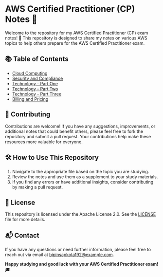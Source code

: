 # AWS Certified Practitioner (CP) Notes 📝

Welcome to the repository for my AWS Certified Practitioner (CP) exam notes! 🚀 This repository is designed to share my notes on various AWS topics to help others prepare for the AWS Certified Practitioner exam.

## 📚 Table of Contents

- [Cloud Computing](./cloud_computing.md)
- [Security and Compliance](./security_and_compliance.md)
- [Technology - Part One](./technology_part_one.md)
- [Technology - Part Two](./technology_part_two.md)
- [Technology - Part Three](./technology_part_three.md)
- [Billing and Pricing](./billing_and_pricing.md)

## 🤝 Contributing

Contributions are welcome! If you have any suggestions, improvements, or additional notes that could benefit others, please feel free to fork the repository and submit a pull request. Your contributions help make these resources more valuable for everyone.

## 🛠️ How to Use This Repository

1. Navigate to the appropriate file based on the topic you are studying.
2. Review the notes and use them as a supplement to your study materials.
3. If you find any errors or have additional insights, consider contributing by making a pull request.

## 📜 License

This repository is licensed under the Apache License 2.0. See the [LICENSE](./LICENSE) file for more details.

## 📬 Contact

If you have any questions or need further information, please feel free to reach out via email at [bipinsapkota192@example.com](mailto:your-email@example.com).

**Happy studying and good luck with your AWS Certified Practitioner exam!** 🎓

